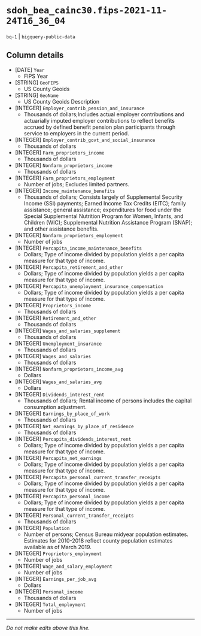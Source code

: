# `sdoh_bea_cainc30.fips-2021-11-24T16_36_04`
`bq-1` | `bigquery-public-data`

## Column details
* [DATE]      `Year`
  - FIPS Year
* [STRING]    `GeoFIPS`
  - US County Geoids
* [STRING]    `GeoName`
  - US County Geoids Description
* [INTEGER]   `Employer_contrib_pension_and_insurance`
  - Thousands of dollars;Includes actual employer contributions and actuarially imputed employer contributions to reflect benefits accrued by defined benefit pension plan participants through service to employers in the current period.
* [INTEGER]   `Employer_contrib_govt_and_social_insurance`
  - Thousands of dollars
* [INTEGER]   `Farm_proprietors_income`
  - Thousands of dollars
* [INTEGER]   `Nonfarm_proprietors_income`
  - Thousands of dollars
* [INTEGER]   `Farm_proprietors_employment`
  - Number of jobs; Excludes limited partners.
* [INTEGER]   `Income_maintenance_benefits`
  - Thousands of dollars; Consists largely of Supplemental Security Income (SSI) payments; Earned Income Tax Credits (EITC); family assistance; general assistance; expenditures for food under the Special Supplemental Nutrition Program for Women, Infants, and Children (WIC); Supplemental Nutrition Assistance Program (SNAP); and other assistance benefits.
* [INTEGER]   `Nonfarm_proprietors_employment`
  - Number of jobs
* [INTEGER]   `Percapita_income_maintenance_benefits`
  - Dollars; Type of income divided by population yields a per capita measure for that type of income.
* [INTEGER]   `Percapita_retirement_and_other`
  - Dollars; Type of income divided by population yields a per capita measure for that type of income.
* [INTEGER]   `Percapita_unemployment_insurance_compensation`
  - Dollars; Type of income divided by population yields a per capita measure for that type of income.
* [INTEGER]   `Proprietors_income`
  - Thousands of dollars
* [INTEGER]   `Retirement_and_other`
  - Thousands of dollars
* [INTEGER]   `Wages_and_salaries_supplement`
  - Thousands of dollars
* [INTEGER]   `Unemployment_insurance`
  - Thousands of dollars
* [INTEGER]   `Wages_and_salaries`
  - Thousands of dollars
* [INTEGER]   `Nonfarm_proprietors_income_avg`
  - Dollars
* [INTEGER]   `Wages_and_salaries_avg`
  - Dollars
* [INTEGER]   `Dividends_interest_rent`
  - Thousands of dollars; Rental income of persons includes the capital consumption adjustment.
* [INTEGER]   `Earnings_by_place_of_work`
  - Thousands of dollars
* [INTEGER]   `Net_earnings_by_place_of_residence`
  - Thousands of dollars
* [INTEGER]   `Percapita_dividends_interest_rent`
  - Dollars; Type of income divided by population yields a per capita measure for that type of income.
* [INTEGER]   `Percapita_net_earnings`
  - Dollars; Type of income divided by population yields a per capita measure for that type of income.
* [INTEGER]   `Percapita_personal_current_transfer_receipts`
  - Dollars; Type of income divided by population yields a per capita measure for that type of income.
* [INTEGER]   `Percapita_personal_income`
  - Dollars; Type of income divided by population yields a per capita measure for that type of income.
* [INTEGER]   `Personal_current_transfer_receipts`
  - Thousands of dollars
* [INTEGER]   `Population`
  - Number of persons; Census Bureau midyear population estimates. Estimates for 2010-2018 reflect county population estimates available as of March 2019.
* [INTEGER]   `Proprietors_employment`
  - Number of jobs
* [INTEGER]   `Wage_and_salary_employment`
  - Number of jobs
* [INTEGER]   `Earnings_per_job_avg`
  - Dollars
* [INTEGER]   `Personal_income`
  - Thousands of dollars
* [INTEGER]   `Total_employment`
  - Number of jobs

-------------------------------------------------------------------------------
*Do not make edits above this line.*
